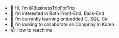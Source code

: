 - 👋 Hi, I’m @BusinessTripForTrip
- 👀 I’m interested in Both Front-End, Back-End
- 🌱 I’m currently learning embedded C, SQL, C#
- 💞️ I’m looking to collaborate on Compnay in Korea
- 📫 How to reach me 

<!---
BusinessTripForTrip/BusinessTripForTrip is a ✨ special ✨ repository because its `README.md` (this file) appears on your GitHub profile.
You can click the Preview link to take a look at your changes.
--->
